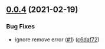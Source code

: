 ## [0.0.4](https://github.com/serverless-components/tencent-wordpress/compare/v0.0.3...v0.0.4) (2021-02-19)


### Bug Fixes

* ignore remove error ([#1](https://github.com/serverless-components/tencent-wordpress/issues/1)) ([c6daf72](https://github.com/serverless-components/tencent-wordpress/commit/c6daf72b7eb750d4f07c51d9151990b0c3865b98))
